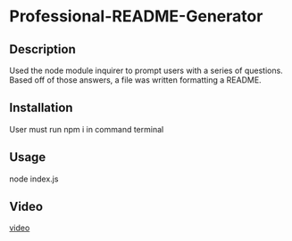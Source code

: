 # Professional-README-Generator

## Description

Used the node module inquirer to prompt users with a series of questions. Based off of those answers, a file was written formatting a README.

## Installation

User must run npm i in command terminal

## Usage

node index.js

## Video

[video](https://watch.screencastify.com/v/r7eSyLe6nsQD952wSp5Q)
